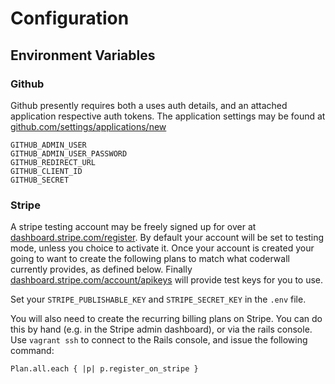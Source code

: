# Configuration

## Environment Variables

### Github
Github presently requires both a uses auth details, and an attached application respective auth tokens. The application settings may be found at [github.com/settings/applications/new](https://github.com/settings/applications/new)

```
GITHUB_ADMIN_USER
GITHUB_ADMIN_USER_PASSWORD
GITHUB_REDIRECT_URL
GITHUB_CLIENT_ID
GITHUB_SECRET
```

### Stripe
A stripe testing account may be freely signed up for over at [dashboard.stripe.com/register](https://dashboard.stripe.com/register). By default your account will be set to testing mode, unless you choice to activate it. Once your account is created your going to want to create the following plans to match what coderwall currently provides, as defined below. Finally [dashboard.stripe.com/account/apikeys](https://dashboard.stripe.com/account/apikeys) will provide test keys for you to use.

Set your `STRIPE_PUBLISHABLE_KEY` and `STRIPE_SECRET_KEY` in the `.env` file. 

You will also need to create the recurring billing plans on Stripe. You can do this by hand (e.g. in the Stripe admin dashboard), or via the rails console. Use `vagrant ssh` to connect to the Rails console, and issue the following command:

`Plan.all.each { |p| p.register_on_stripe }`
